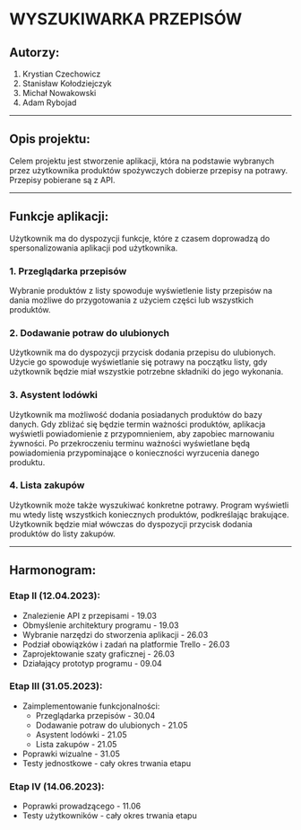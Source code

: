 # WYSZUKIWARKA PRZEPISÓW

## Autorzy:
1. Krystian Czechowicz
2. Stanisław Kołodziejczyk
3. Michał Nowakowski
4. Adam Rybojad

---

## Opis projektu:

Celem projektu jest stworzenie aplikacji, która na podstawie wybranych przez użytkownika produktów spożywczych dobierze przepisy na potrawy. Przepisy pobierane są z API. 

---

## Funkcje aplikacji:

Użytkownik ma do dyspozycji funkcje, które z czasem doprowadzą do spersonalizowania aplikacji pod użytkownika.

### 1. Przeglądarka przepisów

Wybranie produktów z listy spowoduje wyświetlenie listy przepisów na dania możliwe do przygotowania z użyciem części lub wszystkich produktów.

### 2. Dodawanie potraw do ulubionych

Użytkownik ma do dyspozycji przycisk dodania przepisu do ulubionych. Użycie go spowoduje wyświetlanie się potrawy na początku listy, gdy użytkownik będzie miał wszystkie potrzebne składniki do jego wykonania.

### 3. Asystent lodówki

Użytkownik ma możliwość dodania posiadanych produktów do bazy danych. Gdy zbliżać się będzie termin ważności produktów, aplikacja wyświetli powiadomienie z przypomnieniem, aby zapobiec marnowaniu żywności. Po przekroczeniu terminu ważności wyświetlane będą powiadomienia przypominające o konieczności wyrzucenia danego produktu.

### 4. Lista zakupów

Użytkownik może także wyszukiwać konkretne potrawy. Program wyświetli mu wtedy listę wszystkich koniecznych produktów, podkreślając brakujące. Użytkownik będzie miał wówczas do dyspozycji przycisk dodania produktów do listy zakupów.

---

## Harmonogram:

### Etap II (12.04.2023):
- Znalezienie API z przepisami - 19.03
- Obmyślenie architektury programu - 19.03
- Wybranie narzędzi do stworzenia aplikacji - 26.03
- Podział obowiązków i zadań na platformie Trello - 26.03 
- Zaprojektowanie szaty graficznej - 26.03
- Działający prototyp programu - 09.04


### Etap III (31.05.2023):
- Zaimplementowanie funkcjonalności:
  - Przeglądarka przepisów - 30.04
  - Dodawanie potraw do ulubionych - 21.05
  - Asystent lodówki - 21.05
  - Lista zakupów - 21.05
- Poprawki wizualne - 31.05
- Testy jednostkowe - cały okres trwania etapu

### Etap IV (14.06.2023):
- Poprawki prowadzącego - 11.06
- Testy użytkowników - cały okres trwania etapu
